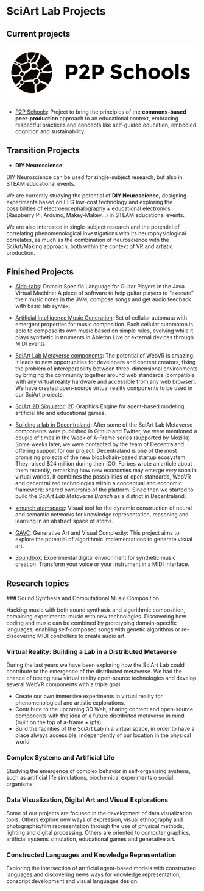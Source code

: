 
# SciArt Lab Projects

## Current projects

![](images/p2p-schools-small.png)

* [P2P Schools](projects/p2p-schools-notes.md): Project to bring the principles of the **commons-based peer-production** approach to an educational context, embracing respectful practices and concepts like self-guided education, embodied cognition and sustainability. 

## Transition Projects

* **DIY Neuroscience**: 

DIY Neuroscience can be used for single-subject research, but also in STEAM educational events. 

We are currently studying the potential of **DIY Neuroscience**, designing experiments based on EEG low-cost technology and exploring the possibilities of electroencephalography + educational electronics (Raspberry Pi, Arduino, Makey-Makey...) in STEAM educational events.

We are also interested in single-subject research and the potential of correlating phenomenological investigations with its neurophysiological correlates, as much as the combination of neuroscience with the SciArt/Making approach, both within the context of VR and artistic production. 

## Finished Projects

* [Alda-tabs](https://dgrmunch.github.io/blog/blog/2017/alda-tabs.html): Domain Specific Language for Guitar Players in the Java Virtual Machine: A piece of software to help guitar players to “execute” their music notes in the JVM, compose songs and get audio feedback with basic tab syntax.

* [Artificial Intelligence Music Generation](https://dgrmunch.github.io/blog/blog/2017/digital-music-creation.html):  Set of cellular automata with emergent properties for music composition. Each cellular automaton is able to compose its own music based on simple rules, evolving while it plays synthetic instruments in Ableton Live or external devices through MIDI events.

* [SciArt Lab Metaverse components](https://dgrmunch.github.io/blog/blog/2017/building-a-distributed-metaverse.html): The potential of WebVR is amazing. It leads to new opportunities for developers and content creators, fixing the problem of interoperability between three-dimensional environments by bringing the community together around web standards (compatible with any virtual reality hardware and accessible from any web browser). We have created open-source virtual reality components to be used in our SciArt projects.


* [SciArt 2D Simulator](projects/sciart2DSimulator.md): 2D Graphics Engine for agent-based modeling, artificial life and educational games.

* [Building a lab in Decentraland](https://dgrmunch.github.io/blog/blog/2017/building-a-distributed-metaverse.html): After some of the SciArt Lab Metaverse components were published in Github and Twitter, we were mentioned a couple of times in the Week of A-Frame series (supported by Mozilla). Some weeks later, we were contacted by the team of Decentraland offering support for our project. Decentraland is one of the most promising projects of the new blockchain-based startup ecosystem. They raised $24 million during their ICO. Forbes wrote an article about them recently, remarking how new economies may emerge very soon in virtual worlds. It combines the possibilities of open standards, WebVR and decentralized technologies within a conceptual and economic framework: shared ownership of the platform. Since then we started to build the *SciArt Lab Metaverse Branch* as a district in Decentraland. 

* [xmunch atomspace](https://github.com/dgrmunch/xmunch-atomspace/wiki): Visual tool for the dynamic construction of neural and semantic networks for knowledge representation, reasoning and learning in an abstract space of atoms.

* [GAVC](projects/gavc.md): Generative Art and Visual Complexity: This project aims to explore the potential of algorithmic implementations to generate visual art.

* [Soundbox](https://github.com/SciArtLab/soundbox): Experimental digital environment for synthetic music creation. Transform your voice or your instrument in a MIDI interface.


## Research topics

### Sound Synthesis and Computational Music Composition

Hacking music with both sound synthesis and algorithmic composition, combining experimental music with new technologies. Discovering how coding and music can be combined by prototyping domain-specific languages, enabling self-composed songs with genetic algorithms or re-discovering MIDI controllers to create audio art.

### Virtual Reality: Building a Lab in a Distributed Metaverse

During the last years we have been exploring how the SciArt Lab could contribute to the emergence of the distributed metaverse. We had the chance of testing new virtual reality open-source technologies and develop several WebVR components with a triple goal:

* Create our own immersive experiments in virtual reality for phenomenological and artistic explorations.
* Contribute to the upcoming 3D Web, sharing content and open-source components with the idea of a future distributed metaverse in mind (built on the top of a-frame + ipfs).
* Build the facilities of the SciArt Lab in a virtual space, in order to have a place always accessible, independently of our location in the physical world

###  Complex Systems and Artificial Life

Studying the emergence of complex behavior in self-organizing systems, such as artificial life simulations, biochemical experiments o social organisms.

###  Data Visualization, Digital Art and Visual Explorations

Some of our projects are focused in the development of data visualization tools. Others explore new ways of expression, visual ethnography and photographic/film representation through the use of physical methods, lighting and digital processing. Others are oriented to computer graphics, artificial systems simulation, educational games and generative art.

### Constructed Languages and Knowledge Representation

Exploring the intersection of artificial agent-based models with constructed languages and discovering news ways for knowledge representation, conscript development and visual languages design.
